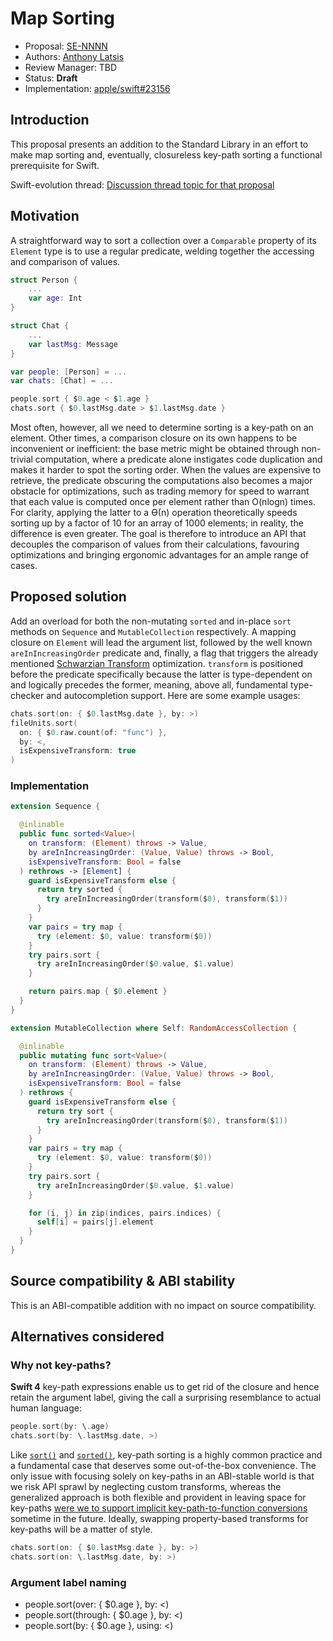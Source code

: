 # Map Sorting

* Proposal: [SE-NNNN](NNNN-filename.md)
* Authors: [Anthony Latsis](https://github.com/AnthonyLatsis)
* Review Manager: TBD
* Status: **Draft**
* Implementation: [apple/swift#23156](https://github.com/apple/swift/pull/23156)

## Introduction

This proposal presents an addition to the Standard Library in an effort to make map sorting and, eventually, closureless key-path sorting a functional prerequisite for Swift.

Swift-evolution thread: [Discussion thread topic for that proposal](https://forums.swift.org/t/map-sorting/21421)

## Motivation

A straightforward way to sort a collection over a `Comparable` property of its `Element` type is to use a regular predicate, welding together the accessing and comparison of values.

```swift
struct Person {
    ...
    var age: Int
}

struct Chat {
    ...
    var lastMsg: Message
}

var people: [Person] = ...
var chats: [Chat] = ...

people.sort { $0.age < $1.age }
chats.sort { $0.lastMsg.date > $1.lastMsg.date }
```

Most often, however, all we need to determine sorting is a key-path on an element. Other times, a comparison closure on its own happens to be inconvenient or inefficient: the base metric might be obtained through non-trivial computation, where a predicate alone instigates code duplication and makes it harder to spot the sorting order. When the values are expensive to retrieve, the predicate obscuring the computations also becomes a major obstacle for optimizations, such as trading memory for speed to warrant that each value is computed once per element rather than O(nlogn) times. For clarity, applying the latter to a ϴ(n) operation theoretically speeds sorting up by a factor of 10 for an array of 1000 elements; in reality, the difference is even greater. The goal is therefore to introduce an API that decouples the comparison of values from their calculations, favouring optimizations and bringing ergonomic advantages for an ample range of cases.

## Proposed solution

Add an overload for both the non-mutating `sorted` and in-place `sort` methods on `Sequence` and `MutableCollection` respectively. A mapping closure on `Element` will lead the argument list, followed by the well known `areInIncreasingOrder` predicate and, finally, a flag that triggers the already mentioned [Schwarzian Transform](https://en.wikipedia.org/wiki/Schwartzian_transform) optimization. `transform` is positioned before the predicate specifically because the latter is type-dependent on and logically precedes the former, meaning, above all, fundamental type-checker and autocompletion support. Here are some example usages:

```swift
chats.sort(on: { $0.lastMsg.date }, by: >)
fileUnits.sort(
  on: { $0.raw.count(of: "func") },
  by: <,
  isExpensiveTransform: true
)
```


### Implementation

```swift
extension Sequence {

  @inlinable
  public func sorted<Value>(
    on transform: (Element) throws -> Value,
    by areInIncreasingOrder: (Value, Value) throws -> Bool,
    isExpensiveTransform: Bool = false
  ) rethrows -> [Element] {
    guard isExpensiveTransform else {
      return try sorted {
        try areInIncreasingOrder(transform($0), transform($1))
      }
    }
    var pairs = try map {
      try (element: $0, value: transform($0))
    }
    try pairs.sort {
      try areInIncreasingOrder($0.value, $1.value)
    }

    return pairs.map { $0.element }
  }
}

extension MutableCollection where Self: RandomAccessCollection {

  @inlinable
  public mutating func sort<Value>(
    on transform: (Element) throws -> Value,
    by areInIncreasingOrder: (Value, Value) throws -> Bool,
    isExpensiveTransform: Bool = false
  ) rethrows {
    guard isExpensiveTransform else {
      return try sort {
        try areInIncreasingOrder(transform($0), transform($1))
      }
    }
    var pairs = try map {
      try (element: $0, value: transform($0))
    }
    try pairs.sort {
      try areInIncreasingOrder($0.value, $1.value)
    }

    for (i, j) in zip(indices, pairs.indices) {
      self[i] = pairs[j].element
    }
  }
}
```

## Source compatibility & ABI stability

This is an ABI-compatible addition with no impact on source compatibility.

## Alternatives considered

### Why not key-paths?

**Swift 4** key-path expressions enable us to get rid of the closure and hence retain the argument label, giving the call a surprising resemblance to actual human language:

```swift
people.sort(by: \.age)
chats.sort(by: \.lastMsg.date, >)
``` 

Like [`sort()`](https://developer.apple.com/documentation/swift/mutablecollection/2802575-sort)
and [`sorted()`](https://developer.apple.com/documentation/swift/sequence/1641066-sorted), key-path sorting is a highly common practice and a fundamental case that deserves some out-of-the-box convenience. The only issue with focusing solely on key-paths in an ABI-stable world is that we risk API sprawl by neglecting custom transforms, whereas the generalized approach is both flexible and provident in leaving space for key-paths [were we to support implicit key-path-to-function conversions](https://github.com/apple/swift-evolution/pull/977) sometime in the future. Ideally, swapping property-based transforms for key-paths will be a matter of style.

```swift
chats.sort(on: { $0.lastMsg.date }, by: >)
chats.sort(on: \.lastMsg.date, by: >)
```

### Argument label naming  

* people.sort(over: { $0.age }, by: <)
* people.sort(through: { $0.age }, by: <)
* people.sort(by: { $0.age }, using: <)

